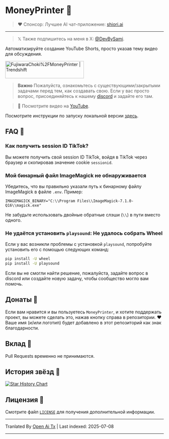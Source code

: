 # MoneyPrinter 💸

> ♥︎ Спонсор: Лучшее AI чат-приложение: [shiori.ai](https://www.shiori.ai)
---

> 𝕏 Также подпишитесь на меня в X: [@DevBySami](https://x.com/DevBySami).

Автоматизируйте создание YouTube Shorts, просто указав тему видео для обсуждения.

<a href="https://trendshift.io/repositories/7545" target="_blank"><img src="https://trendshift.io/api/badge/repositories/7545" alt="FujiwaraChoki%2FMoneyPrinter | Trendshift" style="width: 250px; height: 55px;" width="250" height="55"/></a>

> **Важно** Пожалуйста, ознакомьтесь с существующими/закрытыми задачами перед тем, как создавать свою. Если у вас просто вопрос, присоединяйтесь к нашему [discord](https://dsc.gg/fuji-community) и задайте его там.

> **🎥** Посмотрите видео на [YouTube](https://youtu.be/mkZsaDA2JnA?si=pNne3MnluRVkWQbE).

Посмотрите инструкции по запуску локальной версии [здесь](https://raw.githubusercontent.com/FujiwaraChoki/MoneyPrinter/main/Local.md).

## FAQ 🤔

### Как получить session ID TikTok?

Вы можете получить свой session ID TikTok, войдя в TikTok через браузер и скопировав значение cookie `sessionid`.

### Мой бинарный файл ImageMagick не обнаруживается

Убедитесь, что вы правильно указали путь к бинарному файлу ImageMagick в файле `.env`. Пример:

```env
IMAGEMAGICK_BINARY="C:\\Program Files\\ImageMagick-7.1.0-Q16\\magick.exe"
```

Не забудьте использовать двойные обратные слэши (`\\`) в пути вместо одного.

### Не удаётся установить `playsound`: Не удалось собрать Wheel

Если у вас возникли проблемы с установкой `playsound`, попробуйте установить его с помощью следующих команд:

```bash
pip install -U wheel
pip install -U playsound
```

Если вы не смогли найти решение, пожалуйста, задайте вопрос в discord или создайте новую задачу, чтобы сообщество могло вам помочь.

## Донаты 🎁

Если вам нравится и вы пользуетесь `MoneyPrinter`, и хотите поддержать проект, вы можете сделать это, нажав кнопку справа в репозитории. ❤️
Ваше имя (и/или логотип) будет добавлено в этот репозиторий как знак благодарности.

## Вклад 🤝

Pull Requests временно не принимаются.

## История звёзд 🌟

[![Star History Chart](https://api.star-history.com/svg?repos=FujiwaraChoki/MoneyPrinter&type=Date)](https://star-history.com/#FujiwaraChoki/MoneyPrinter&Date)

## Лицензия 📝

Смотрите файл [`LICENSE`](LICENSE) для получения дополнительной информации.

---

Tranlated By [Open Ai Tx](https://github.com/OpenAiTx/OpenAiTx) | Last indexed: 2025-07-08

---